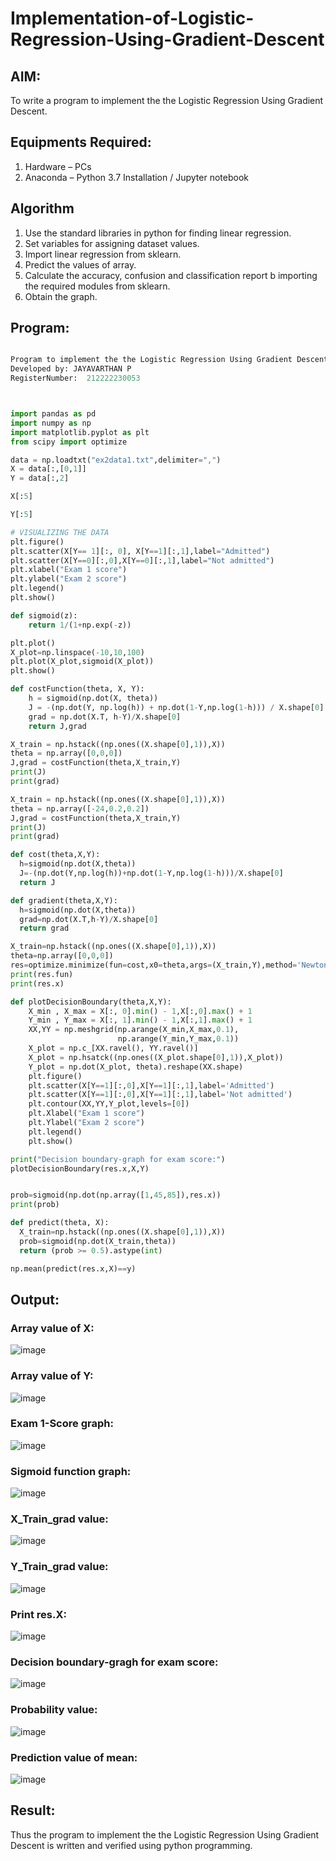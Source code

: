 # Implementation-of-Logistic-Regression-Using-Gradient-Descent

## AIM:

To write a program to implement the the Logistic Regression Using Gradient Descent.

## Equipments Required:

1. Hardware – PCs
2. Anaconda – Python 3.7 Installation / Jupyter notebook

## Algorithm

1. Use the standard libraries in python for finding linear regression.
2. Set variables for assigning dataset values.
3. Import linear regression from sklearn.
4. Predict the values of array.
5. Calculate the accuracy, confusion and classification report b importing the required modules from sklearn.
6. Obtain the graph.

## Program:

```py

Program to implement the the Logistic Regression Using Gradient Descent.
Developed by: JAYAVARTHAN P
RegisterNumber:  212222230053



import pandas as pd
import numpy as np
import matplotlib.pyplot as plt
from scipy import optimize

data = np.loadtxt("ex2data1.txt",delimiter=",")
X = data[:,[0,1]]
Y = data[:,2]

X[:5]

Y[:5]

# VISUALIZING THE DATA
plt.figure()
plt.scatter(X[Y== 1][:, 0], X[Y==1][:,1],label="Admitted")
plt.scatter(X[Y==0][:,0],X[Y==0][:,1],label="Not admitted")
plt.xlabel("Exam 1 score")
plt.ylabel("Exam 2 score")
plt.legend()
plt.show()

def sigmoid(z):
    return 1/(1+np.exp(-z))

plt.plot()
X_plot=np.linspace(-10,10,100)
plt.plot(X_plot,sigmoid(X_plot))
plt.show()

def costFunction(theta, X, Y):
    h = sigmoid(np.dot(X, theta))
    J = -(np.dot(Y, np.log(h)) + np.dot(1-Y,np.log(1-h))) / X.shape[0]
    grad = np.dot(X.T, h-Y)/X.shape[0]
    return J,grad

X_train = np.hstack((np.ones((X.shape[0],1)),X))
theta = np.array([0,0,0])
J,grad = costFunction(theta,X_train,Y)
print(J)
print(grad)

X_train = np.hstack((np.ones((X.shape[0],1)),X))
theta = np.array([-24,0.2,0.2])
J,grad = costFunction(theta,X_train,Y)
print(J)
print(grad)

def cost(theta,X,Y):
  h=sigmoid(np.dot(X,theta))
  J=-(np.dot(Y,np.log(h))+np.dot(1-Y,np.log(1-h)))/X.shape[0]
  return J

def gradient(theta,X,Y):
  h=sigmoid(np.dot(X,theta))
  grad=np.dot(X.T,h-Y)/X.shape[0]
  return grad

X_train=np.hstack((np.ones((X.shape[0],1)),X))
theta=np.array([0,0,0])
res=optimize.minimize(fun=cost,x0=theta,args=(X_train,Y),method='Newton-CG',jac=gradient)
print(res.fun)
print(res.x)

def plotDecisionBoundary(theta,X,Y):
    X_min , X_max = X[:, 0].min() - 1,X[:,0].max() + 1
    Y_min , Y_max = X[:, 1].min() - 1,X[:,1].max() + 1
    XX,YY = np.meshgrid(np.arange(X_min,X_max,0.1),
                        np.arange(Y_min,Y_max,0.1))
    X_plot = np.c_[XX.ravel(), YY.ravel()]
    X_plot = np.hsatck((np.ones((X_plot.shape[0],1)),X_plot))
    Y_plot = np.dot(X_plot, theta).reshape(XX.shape)
    plt.figure()
    plt.scatter(X[Y==1][:,0],X[Y==1][:,1],label='Admitted')
    plt.scatter(X[Y==1][:,0],X[Y==1][:,1],label='Not admitted')
    plt.contour(XX,YY,Y_plot,levels=[0])
    plt.Xlabel("Exam 1 score")
    plt.Ylabel("Exam 2 score")
    plt.legend()
    plt.show()

print("Decision boundary-graph for exam score:")
plotDecisionBoundary(res.x,X,Y)


prob=sigmoid(np.dot(np.array([1,45,85]),res.x))
print(prob)

def predict(theta, X):
  X_train=np.hstack((np.ones((X.shape[0],1)),X))
  prob=sigmoid(np.dot(X_train,theta))
  return (prob >= 0.5).astype(int)

np.mean(predict(res.x,X)==y)


```

## Output:

### Array value of X:
![image](https://github.com/JeevaGowtham-S/-Implementation-of-Logistic-Regression-Using-Gradient-Descent/assets/118042624/e18d40a3-bd65-4ba8-a537-fd1e18262a12)


### Array value of Y:
![image](https://github.com/JeevaGowtham-S/-Implementation-of-Logistic-Regression-Using-Gradient-Descent/assets/118042624/4cb5311b-8e69-4b67-9516-b546da222a06)


### Exam 1-Score graph:
![image](https://github.com/JeevaGowtham-S/-Implementation-of-Logistic-Regression-Using-Gradient-Descent/assets/118042624/11d31756-6da1-4f80-8a09-b44ac24a4e9c)


### Sigmoid function graph:
![image](https://github.com/JeevaGowtham-S/-Implementation-of-Logistic-Regression-Using-Gradient-Descent/assets/118042624/919902bd-3063-4f3f-8e27-2fc2da89b2fc)


### X_Train_grad value:
![image](https://github.com/JeevaGowtham-S/-Implementation-of-Logistic-Regression-Using-Gradient-Descent/assets/118042624/53a86ed6-ee54-46fe-8cc9-7bfc7fbf9b83)


### Y_Train_grad value:
![image](https://github.com/JeevaGowtham-S/-Implementation-of-Logistic-Regression-Using-Gradient-Descent/assets/118042624/ee82ec46-d4ab-4a62-bb86-c9342be6ad1b)


### Print res.X:
![image](https://github.com/JeevaGowtham-S/-Implementation-of-Logistic-Regression-Using-Gradient-Descent/assets/118042624/0e279934-0f81-4f28-8779-4ce36d02e53d)


### Decision boundary-gragh for exam score:
![image](https://github.com/JeevaGowtham-S/-Implementation-of-Logistic-Regression-Using-Gradient-Descent/assets/118042624/ee8082e3-3986-40fd-a806-c696f3572a3d)

### Probability value:
![image](https://github.com/JeevaGowtham-S/-Implementation-of-Logistic-Regression-Using-Gradient-Descent/assets/118042624/b88f28b2-6d97-4866-9f18-5be21abc13e7)

### Prediction value of mean:
![image](https://github.com/JeevaGowtham-S/-Implementation-of-Logistic-Regression-Using-Gradient-Descent/assets/118042624/3d968cfa-6274-466d-961f-64bb50af939e)

## Result:

Thus the program to implement the the Logistic Regression Using Gradient Descent is written and verified using python programming.
